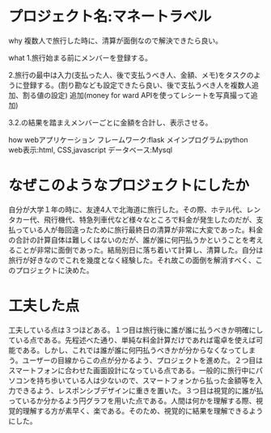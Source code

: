 # プロジェクト名:マネートラベル 
why
複数人で旅行した時に、清算が面倒なので解決できたら良い。

what
1.旅行始まる前にメンバーを登録する。

2.旅行の最中は入力(支払った人、後で支払うべき人、金額、メモ)をタスクのように登録する。(割り勘なども設定できたら良い、後で支払うべき人を複数人追加、割る値の設定)
追加(money for ward APIを使ってレシートを写真撮って追加)

3.2.の結果を踏まえメンバーごとに金額を合計し、表示させる。

how
webアプリケーション
フレームワーク:flask
メインプログラム:python
web表示:html, CSS,javascript
データベース:Mysql

# なぜこのようなプロジェクトにしたか
自分が大学１年の時に、友達4人で北海道に旅行した。その際、ホテル代、レンタカー代、飛行機代、特急列車代など様々なところで料金が発生したのだが、支払っている人が毎回違ったために旅行最終日の清算が非常に大変であった。料金の合計の計算自体は難しくはないのだが、誰が誰に何円払うかということを考えることが非常に面倒であった。結局別日に落ち着いて計算し、清算した。自分は旅行が好きなのでこれを幾度となく経験した。それ故この面倒を解消すべく、このプロジェクトに決めた。

# 工夫した点
工夫している点は３つほどある。１つ目は旅行後に誰が誰に払うべきか明確にしている点である。先程述べた通り、単純な料金計算だけであれば電卓を使えば可能である。しかし、これでは誰が誰に何円払うべきかが分からなくなってしまう。ユーザーの目線からこの点が分かるよう、プロジェクトを進めた。２つ目はスマートフォンに合わせた画面設計になっている点である。一般的に旅行中にパソコンを持ち歩いている人は少ないので、スマートフォンから払った金額等を入力できるよう、レスポンシブデザインに重きを置いた。３つ目は視覚的に誰が払っているか分かるよう円グラフを用いた点である。人間は何かを理解する際、視覚的理解する方が素早く、楽である。そのため、視覚的に結果を理解できるようにした。
